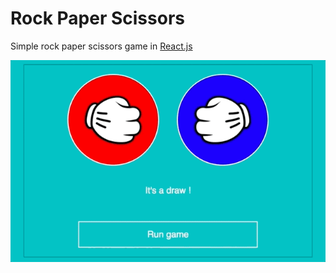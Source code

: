 Rock Paper Scissors
==========
Simple rock paper scissors game in [React.js](https://reactjs.org/)

![Screenshot](https://github.com/Faridbabayev001/RockPaperScissors/raw/master/screenshot.gif)